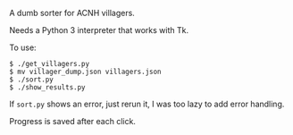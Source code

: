 A dumb sorter for ACNH villagers.

Needs a Python 3 interpreter that works with Tk.

To use:
```console
$ ./get_villagers.py
$ mv villager_dump.json villagers.json
$ ./sort.py
$ ./show_results.py
```

If `sort.py` shows an error, just rerun it, I was too lazy to add error
 handling.

Progress is saved after each click.
